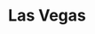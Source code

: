 ---
place: las-vegas-nv
title: Las Vegas
states:
  - NV
type: local
x: -115.1398296
y: 36.1699412
---